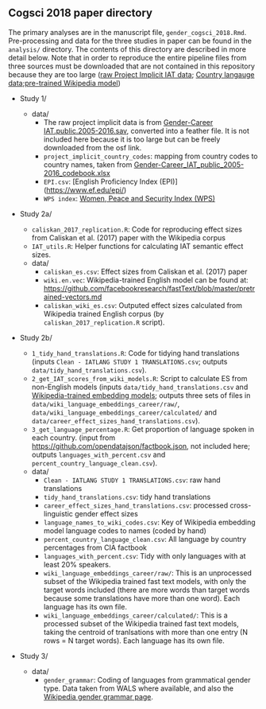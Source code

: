 ## Cogsci 2018 paper directory

The primary analyses are in the manuscript file, `gender_cogsci_2018.Rmd`. Pre-processing and data for the three studies in paper can be found in the `analysis/` directory. The contents of this directory are described in more detail below. Note that in order to reproduce the entire pipeline files from three sources must be downloaded that are not contained in this repository because they are too large ([raw Project Implicit IAT data](https://osf.io/b5q8g/); [Country langauge data](https://github.com/opendatajson/factbook.json);[pre-trained Wikipedia model](https://github.com/facebookresearch/fastText/blob/master/pretrained-vectors.md))

* Study 1/
	* data/
		* The raw project implicit data is from [Gender-Career IAT.public.2005-2016.sav](https://osf.io/b5q8g/), converted into a feather file. It is not included here because it is too large but can be freely downloaded from the osf link.
		* `project_implicit_country_codes`: mapping from country codes to country names, taken from [Gender-Career_IAT_public_2005-2016_codebook.xlsx](https://osf.io/b5q8g/)
		* `EPI.csv`: [English Proficiency Index (EPI)] (https://www.ef.edu/epi/)
		* `WPS index`: [Women, Peace and Security Index (WPS)]( https://giwps.georgetown.edu/)

* Study 2a/
	* `caliskan_2017_replication.R`: Code for reproducing effect sizes from Caliskan et al. (2017) paper with the Wikipedia corpus
	* `IAT_utils.R`: Helper functions for calculating IAT semantic effect sizes.
	* data/
		* `caliskan_es.csv`: Effect sizes from Caliskan et al. (2017) paper
		* `wiki.en.vec`: Wikipedia-trained English model can be found at: https://github.com/facebookresearch/fastText/blob/master/pretrained-vectors.md
		* `caliskan_wiki_es.csv`: Outputed effect sizes calculated from Wikipedia trained English corpus (by `caliskan_2017_replication.R` script).

* Study 2b/
	* `1_tidy_hand_translations.R`: Code for tidying hand translations (inputs `Clean - IATLANG STUDY 1 TRANSLATIONS.csv`; outputs `data/tidy_hand_translations.csv`).
	* `2_get_IAT_scores_from_wiki_models.R`: Script to calculate ES from non-English models (inputs `data/tidy_hand_translations.csv` and [Wikipedia-trained embedding models](https://github.com/facebookresearch/fastText/blob/master/pretrained-vectors.md); outputs three sets of files in `data/wiki_language_embeddings_career/raw/`,  `data/wiki_language_embeddings_career/calculated/` and `data/career_effect_sizes_hand_translations.csv`).
	* `3_get_language_percentage.R`: Get proportion of language spoken in each country. (input from https://github.com/opendatajson/factbook.json, not included here; outputs `languages_with_percent.csv` and `percent_country_language_clean.csv`).
	* data/
		* `Clean - IATLANG STUDY 1 TRANSLATIONS.csv`: raw hand translations
		* `tidy_hand_translations.csv`: tidy hand translations
		* `career_effect_sizes_hand_translations.csv`: processed cross-linguistic gender effect sizes
		* `language_names_to_wiki_codes.csv`: Key of Wikipedia embedding model language codes to names (coded by hand)
		* `percent_country_language_clean.csv`: All language by country percentages from CIA factbook
		* `languages_with_percent.csv`: Tidy with only languages with at least 20% speakers.
		* `wiki_language_embeddings_career/raw/`: This is an unprocessed subset of the Wikipedia trained fast text models, with only the target words included (there are more words than target words because some translations have more than one word). Each language has its own file.
		* `wiki_language_embeddings_career/calculated/`: This is a processed subset of the Wikipedia trained fast text models, taking the centroid of tranlsations with more than one entry (N rows = N target words). Each language has its own file.

* Study 3/
	* data/
		* `gender_grammar`: Coding of languages from grammatical gender type. Data taken from WALS where available, and also the [Wikipedia gender grammar page](https://en.wikipedia.org/wiki/List_of_languages_by_type_of_grammatical_genders).
		